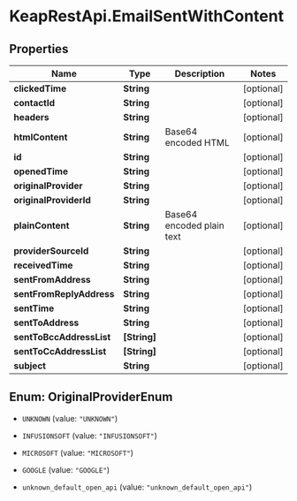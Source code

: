 # KeapRestApi.EmailSentWithContent

## Properties

Name | Type | Description | Notes
------------ | ------------- | ------------- | -------------
**clickedTime** | **String** |  | [optional] 
**contactId** | **String** |  | [optional] 
**headers** | **String** |  | [optional] 
**htmlContent** | **String** | Base64 encoded HTML | [optional] 
**id** | **String** |  | [optional] 
**openedTime** | **String** |  | [optional] 
**originalProvider** | **String** |  | [optional] 
**originalProviderId** | **String** |  | [optional] 
**plainContent** | **String** | Base64 encoded plain text | [optional] 
**providerSourceId** | **String** |  | [optional] 
**receivedTime** | **String** |  | [optional] 
**sentFromAddress** | **String** |  | [optional] 
**sentFromReplyAddress** | **String** |  | [optional] 
**sentTime** | **String** |  | [optional] 
**sentToAddress** | **String** |  | [optional] 
**sentToBccAddressList** | **[String]** |  | [optional] 
**sentToCcAddressList** | **[String]** |  | [optional] 
**subject** | **String** |  | [optional] 



## Enum: OriginalProviderEnum


* `UNKNOWN` (value: `"UNKNOWN"`)

* `INFUSIONSOFT` (value: `"INFUSIONSOFT"`)

* `MICROSOFT` (value: `"MICROSOFT"`)

* `GOOGLE` (value: `"GOOGLE"`)

* `unknown_default_open_api` (value: `"unknown_default_open_api"`)




